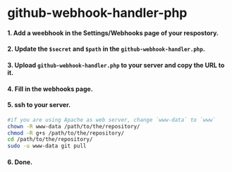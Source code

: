 github-webhook-handler-php
=====

#### 1. Add a weebhook in the Settings/Webhooks page of your respostory.

#### 2. Update the `$secret` and `$path` in the  `github-webhook-handler.php`.

#### 3. Upload `github-webhook-handler.php` to your server and copy the URL to it.

#### 4. Fill in the webhooks page.

#### 5. ssh to your server.

```bash
#if you are using Apache as web server, change `www-data` to `www`
chown -R www-data /path/to/the/repository/
chmod -R g+s /path/to/the/repository/
cd /path/to/the/repository/
sudo -u www-data git pull
```

#### 6. Done.
